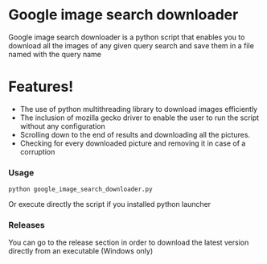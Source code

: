 # Google image search downloader

Google image search downloader is a python script that enables you to download all the images of any given query search
and save them in a file named with the query name

# Features!

- The use of python multithreading library to download images efficiently
- The inclusion of mozilla gecko driver to enable the user to run the script without any configuration
- Scrolling down to the end of results and downloading all the pictures.
- Checking for every downloaded picture and removing it in case of a corruption

### Usage

```shell
python google_image_search_downloader.py
```

Or execute directly the script if you installed python launcher

### Releases

You can go to the release section in order to download the latest version directly from an executable (Windows only)







